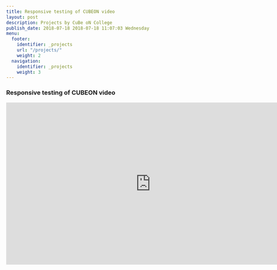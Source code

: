```yaml
---
title: Responsive testing of CUBEON video 
layout: post
description: Projects by CuBe oN College
publish_date: 2018-07-18 2018-07-18 11:07:03 Wednesday
menu:
  footer:
    identifier: _projects
    url: "/projects/"
    weight: 2
  navigation:
    identifier: _projects
    weight: 3
---
```


### Responsive testing of CUBEON video

<iframe width="780" height="439" src="https://youtu.be/p8i9CKEb1Xo" frameborder="0" allow="autoplay; encrypted-media" allowfullscreen></iframe>
